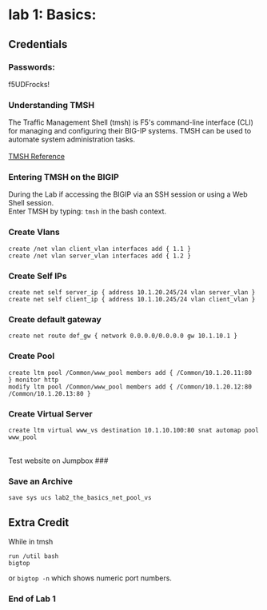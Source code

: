 # lab 1: Basics:

## Credentials
  ### Passwords:
f5UDFrocks!

### Understanding TMSH
The Traffic Management Shell (tmsh) is F5's command-line interface (CLI) for managing and configuring their BIG-IP systems. 
TMSH can be used to automate system administration tasks.
<br>
<br>[TMSH Reference](https://clouddocs.f5.com/cli/tmsh-reference/latest/)
### Entering TMSH on the BIGIP
During the Lab if accessing the BIGIP via an SSH session or using a Web Shell session.
<br>Enter TMSH by typing: `tmsh` in the bash context.


### Create Vlans
```
create /net vlan client_vlan interfaces add { 1.1 }
create /net vlan server_vlan interfaces add { 1.2 }
```

### Create Self IPs
```
create net self server_ip { address 10.1.20.245/24 vlan server_vlan }
create net self client_ip { address 10.1.10.245/24 vlan client_vlan }
```

### Create default gateway
```
create net route def_gw { network 0.0.0.0/0.0.0.0 gw 10.1.10.1 }
```

### Create Pool
```
create ltm pool /Common/www_pool members add { /Common/10.1.20.11:80  } monitor http
modify ltm pool /Common/www_pool members add { /Common/10.1.20.12:80 /Common/10.1.20.13:80 }
```

### Create Virtual Server
```
create ltm virtual www_vs destination 10.1.10.100:80 snat automap pool www_pool
```

<br>Test website on Jumpbox ###

### Save an Archive
```
save sys ucs lab2_the_basics_net_pool_vs
```

## Extra Credit
While in tmsh
```
run /util bash
bigtop
```
or `bigtop -n` which shows numeric port numbers.

### End of Lab 1



